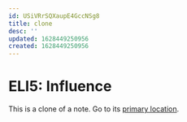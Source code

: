 ```yaml
---
id: USiVRrSQXaupE4GccNSg8
title: clone
desc: ''
updated: 1628449250956
created: 1628449250956
---
```

# ELI5: Influence
This is a clone of a note. Go to its [primary location](../../../../ELI5/ELI5%20Influence.md).
